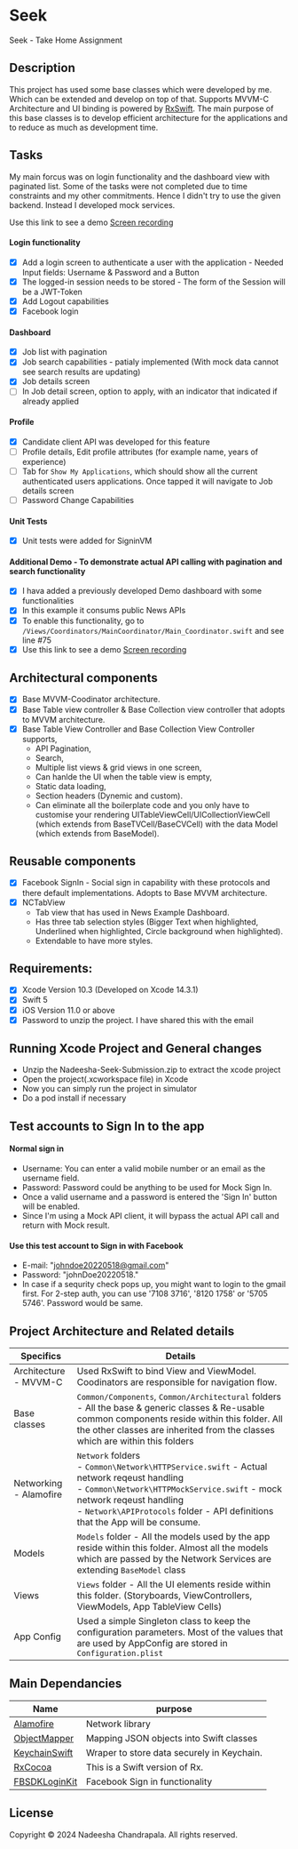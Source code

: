 # Seek
Seek - Take Home Assignment

## Description
This project has used some base classes which were developed by me. Which can be extended and develop on top of that. Supports MVVM-C Architecture and UI binding is powered by [RxSwift](https://github.com/ReactiveX/RxSwift). The main purpose of this base classes is to develop efficient architecture for the applications and to reduce as much as development time.

## Tasks
My main forcus was on login functionality and the dashboard view with paginated list. Some of the tasks were not completed due to time constraints and my other commitments. Hence I didn't try to use the given backend. Instead I developed mock services.

Use this link to see a demo [Screen recording](https://drive.google.com/file/d/1VFBT7nbkPbMcQLdiXqaD67fzMr3dA7Hr/view?usp=sharing)

#### Login functionality
- [x] Add a login screen to authenticate a user with the application - Needed Input fields: Username & Password and a Button
- [x] The logged-in session needs to be stored - The form of the Session will be a JWT-Token
- [x] Add Logout capabilities
- [x] Facebook login

#### Dashboard
- [x] Job list with pagination
- [x] Job search capabilities - patialy implemented (With mock data cannot see search results are updating) 
- [x] Job details screen
- [ ] In Job detail screen, option to apply, with an indicator that indicated if already applied

#### Profile
- [x] Candidate client API was developed for this feature
- [ ] Profile details, Edit profile attributes (for example name, years of experience)
- [ ] Tab for `Show My Applications`, which should show all the current authenticated users applications. Once tapped it will navigate to Job details screen
- [ ] Password Change Capabilities

#### Unit Tests
- [x] Unit tests were added for SigninVM

#### Additional Demo - To demonstrate actual API calling with pagination and search functionality
- [x] I hava added a previously developed Demo dashboard with some functionalities
- [x] In this example it consums public News APIs
- [x] To enable this functionality, go to `/Views/Coordinators/MainCoordinator/Main_Coordinator.swift` and see line #75
- [x] Use this link to see a demo [Screen recording](https://drive.google.com/file/d/1MYjdav2e5nzdclOgJy44Rsyerqh83xcA/view?usp=sharing)

## Architectural components
- [x] Base MVVM-Coodinator architecture.
- [x] Base Table view controller & Base Collection view controller that adopts to MVVM architecture.
- [x] Base Table View Controller and Base Collection View Controller supports,
  - API Pagination,
  - Search,
  - Multiple list views & grid views in one screen,
  - Can hanlde the UI when the table view is empty,
  - Static data loading,
  - Section headers (Dynemic and custom).
  - Can eliminate all the boilerplate code and you only have to customise your rendering UITableViewCell/UICollectionViewCell (which extends from BaseTVCell/BaseCVCell) with the data Model (which extends from BaseModel).

## Reusable components
- [x] Facebook SignIn - Social sign in capability with these protocols and there default implementations. Adopts to Base MVVM architecture.
- [x] NCTabView
  - Tab view that has used in News Example Dashboard.
  - Has three tab selection styles (Bigger Text when highlighted, Underlined when highlighted, Circle background when highlighted).
  - Extendable to have more styles.

## Requirements:
- [x] Xcode Version 10.3 (Developed on Xcode 14.3.1)
- [x] Swift 5
- [x] iOS Version 11.0 or above
- [x] Password to unzip the project. I have shared this with the email

 ## Running Xcode Project and General changes
 - Unzip the Nadeesha-Seek-Submission.zip to extract the xcode project
 - Open the project(.xcworkspace file) in Xcode
 - Now you can simply run the project in simulator
 - Do a pod install if necessary

## Test accounts to Sign In to the app

#### Normal sign in
- Username: You can enter a valid mobile number or an email as the username field.
- Password: Password could be anything to be used for Mock Sign In.
- Once a valid username and a password is entered the 'Sign In' button will be enabled.
- Since I'm using a Mock API client, it will bypass the actual API call and return with Mock result.

#### Use this test account to Sign in with Facebook
 - E-mail: "johndoe20220518@gmail.com"
 - Password: "johnDoe20220518."
 - In case if a sequrity check pops up, you might want to login to the gmail first. For 2-step auth, you can use '7108 3716', '8120 1758' or '5705 5746'. Password would be same. 

## Project Architecture and Related details

Specifics                 | Details
--------------------------|------------------------------------------------------------------------
| Architecture - MVVM-C   | Used RxSwift to bind View and ViewModel. Coodinators are responsible for navigation flow.
| Base classes            | `Common/Components`, `Common/Architectural` folders - All the base & generic classes & Re-usable common components reside within this folder. All the other classes are inherited from the classes which are within this folders
| Networking - Alamofire  | `Network` folders<br/>- `Common\Network\HTTPService.swift` - Actual network reqeust handling<br/>- `Common\Network\HTTPMockService.swift` - mock network reqeust handling<br/>- `Network\APIProtocols` folder - API definitions that the App will be consume. <br/>
| Models                  | `Models` folder - All the models used by the app reside within this folder. Almost all the models which are passed by the Network Services are extending `BaseModel` class
| Views                   | `Views` folder - All the UI elements reside within this folder. (Storyboards, ViewControllers, ViewModels, App TableView Cells)
| App Config                 | Used a simple Singleton class to keep the configuration parameters. Most of the values that are used by AppConfig are stored in `Configuration.plist`


## Main Dependancies

Name                          | purpose
--------------------------    | -----------------------------------------------------
[Alamofire](https://github.com/Alamofire/Alamofire) | Network library
[ObjectMapper](https://github.com/tristanhimmelman/ObjectMapper) | Mapping JSON objects into Swift classes
[KeychainSwift](https://github.com/evgenyneu/keychain-swift) | Wraper to store data securely in Keychain.
[RxCocoa](https://github.com/ReactiveX/RxSwift) | This is a Swift version of Rx.
[FBSDKLoginKit](https://developers.facebook.com/docs/facebook-login/ios/) | Facebook Sign in functionality

## License

Copyright © 2024 Nadeesha Chandrapala. All rights reserved.
